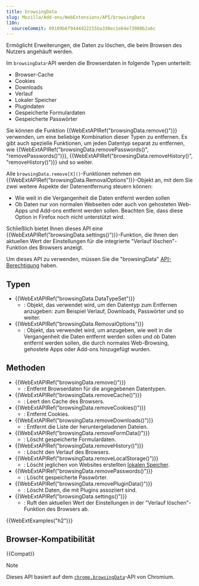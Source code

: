 ```yaml
---
title: browsingData
slug: Mozilla/Add-ons/WebExtensions/API/browsingData
l10n:
  sourceCommit: 09109b6f9444d22215ba330ec1e64e73980b2a6c
---
```


Ermöglicht Erweiterungen, die Daten zu löschen, die beim Browsen des Nutzers angehäuft werden.

Im `browsingData`-API werden die Browserdaten in folgende Typen unterteilt:

- Browser-Cache
- Cookies
- Downloads
- Verlauf
- Lokaler Speicher
- Plugindaten
- Gespeicherte Formulardaten
- Gespeicherte Passwörter

Sie können die Funktion {{WebExtAPIRef("browsingData.remove()")}} verwenden, um eine beliebige Kombination dieser Typen zu entfernen. Es gibt auch spezielle Funktionen, um jeden Datentyp separat zu entfernen, wie {{WebExtAPIRef("browsingData.removePasswords()", "removePasswords()")}}, {{WebExtAPIRef("browsingData.removeHistory()", "removeHistory()")}} und so weiter.

Alle `browsingData.remove[X]()`-Funktionen nehmen ein {{WebExtAPIRef("browsingData.RemovalOptions")}}-Objekt an, mit dem Sie zwei weitere Aspekte der Datenentfernung steuern können:

- Wie weit in die Vergangenheit die Daten entfernt werden sollen
- Ob Daten nur von normalen Webseiten oder auch von gehosteten Web-Apps und Add-ons entfernt werden sollen. Beachten Sie, dass diese Option in Firefox noch nicht unterstützt wird.

Schließlich bietet Ihnen dieses API eine {{WebExtAPIRef("browsingData.settings()")}}-Funktion, die Ihnen den aktuellen Wert der Einstellungen für die integrierte "Verlauf löschen"-Funktion des Browsers anzeigt.

Um dieses API zu verwenden, müssen Sie die "browsingData" [API-Berechtigung](/de/docs/Mozilla/Add-ons/WebExtensions/manifest.json/permissions#api_permissions) haben.

## Typen

- {{WebExtAPIRef("browsingData.DataTypeSet")}}
  - : Objekt, das verwendet wird, um den Datentyp zum Entfernen anzugeben: zum Beispiel Verlauf, Downloads, Passwörter und so weiter.
- {{WebExtAPIRef("browsingData.RemovalOptions")}}
  - : Objekt, das verwendet wird, um anzugeben, wie weit in die Vergangenheit die Daten entfernt werden sollen und ob Daten entfernt werden sollen, die durch normales Web-Browsing, gehostete Apps oder Add-ons hinzugefügt wurden.

## Methoden

- {{WebExtAPIRef("browsingData.remove()")}}
  - : Entfernt Browserdaten für die angegebenen Datentypen.
- {{WebExtAPIRef("browsingData.removeCache()")}}
  - : Leert den Cache des Browsers.
- {{WebExtAPIRef("browsingData.removeCookies()")}}
  - : Entfernt Cookies.
- {{WebExtAPIRef("browsingData.removeDownloads()")}}
  - : Entfernt die Liste der heruntergeladenen Dateien.
- {{WebExtAPIRef("browsingData.removeFormData()")}}
  - : Löscht gespeicherte Formulardaten.
- {{WebExtAPIRef("browsingData.removeHistory()")}}
  - : Löscht den Verlauf des Browsers.
- {{WebExtAPIRef("browsingData.removeLocalStorage()")}}
  - : Löscht jeglichen von Websites erstellten [lokalen Speicher](/de/docs/Web/API/Window/localStorage).
- {{WebExtAPIRef("browsingData.removePasswords()")}}
  - : Löscht gespeicherte Passwörter.
- {{WebExtAPIRef("browsingData.removePluginData()")}}
  - : Löscht Daten, die mit Plugins assoziiert sind.
- {{WebExtAPIRef("browsingData.settings()")}}
  - : Ruft den aktuellen Wert der Einstellungen in der "Verlauf löschen"-Funktion des Browsers ab.

{{WebExtExamples("h2")}}

## Browser-Kompatibilität

{{Compat}}

> [!NOTE]
> Dieses API basiert auf dem [`chrome.browsingData`](https://developer.chrome.com/docs/extensions/reference/api/browsingData)-API von Chromium.
